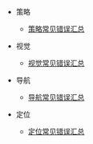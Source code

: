 * 策略
  * [策略常见错误汇总](zh-cn/strategy/errors.md)

* 视觉
  * [视觉常见错误汇总](zh-cn/vision/errors.md)

* 导航
  * [导航常见错误汇总](zh-cn/navigation/errors.md)

* 定位
  * [定位常见错误汇总](zh-cn/localization/errors.md)
